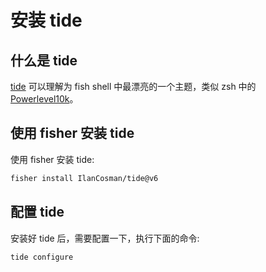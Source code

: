 # 安装 tide

## 什么是 tide

[tide](https://github.com/IlanCosman/tide) 可以理解为 fish shell 中最漂亮的一个主题，类似 zsh 中的 [Powerlevel10k](https://github.com/romkatv/powerlevel10k)。

## 使用 fisher 安装 tide

使用 fisher 安装 tide:

```bash
fisher install IlanCosman/tide@v6
```

## 配置 tide

安装好 tide 后，需要配置一下，执行下面的命令:

```bash
tide configure
```
